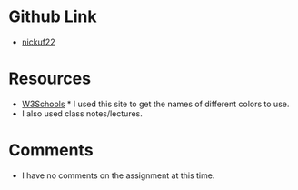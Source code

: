 # Github Link
- [nickuf22](https://github.com/nickuf22/hw_mq_uptgrow_nicholas.git)

# Resources
- [W3Schools](https://www.w3schools.com/colors/colors_names.asp)
		* I used this site to get the names of different colors to use.
- I also used class notes/lectures.

# Comments
* I have no comments on the assignment at this time.
